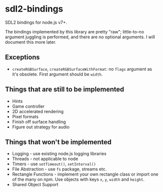 # sdl2-bindings

SDL2 bindings for node.js v7+.

The bindings implemented by this library are pretty "raw"; little-to-no argument juggling is performed, and there are no optional arguments. I will document this more later.

## Exceptions

  - `createRGBSurface`, `createRGBSurfaceWithFormat`: no `flags` argument as it's obsolete. First argument should be `width`.

## Things that are still to be implemented

  - Hints
  - Game controller
  - 2D accelerated rendering
  - Pixel formats
  - Finish off surface handling
  - Figure out strategy for audio

## Things that won't be implemented
  
  - Logging - use existing node.js logging libraries
  - Threads - not applicable to node
  - Timers - use `setTimeout()`, `setInterval()`
  - File Abstraction - use `fs` package, streams etc.
  - Rectangle Functions - implement your own rectangle class or import one of the many on npm. Use objects with keys `x`, `y`, `width` and `height`.
  - Shared Object Support
